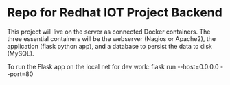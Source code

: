 # Repo for Redhat IOT Project Backend

This project will live on the server as connected Docker containers. The three essential containers will be the webserver (Nagios or Apache2), the application (flask python app), and a database to persist the data to disk (MySQL).  

To run the Flask app on the local net for dev work: flask run --host=0.0.0.0 --port=80


